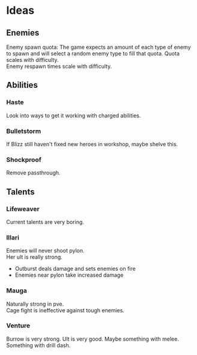 # Ideas
## Enemies
Enemy spawn quota: The game expects an amount of each type of enemy to spawn and will select a random enemy type to fill that quota. Quota scales with difficulty.  
Enemy respawn times scale with difficulty.
## Abilities
### Haste
Look into ways to get it working with charged abilities.
### Bulletstorm
If Blizz still haven't fixed new heroes in workshop, maybe shelve this.
### Shockproof
Remove passthrough.
## Talents
### Lifeweaver
Current talents are very boring.
### Illari
Enemies will never shoot pylon.  
Her ult is really strong.  
- Outburst deals damage and sets enemies on fire
- Enemies near pylon take increased damage
### Mauga
Naturally strong in pve.  
Cage fight is ineffective against tough enemies.
### Venture
Burrow is very strong.
Ult is very good.
Maybe something with melee.
Something with drill dash.
